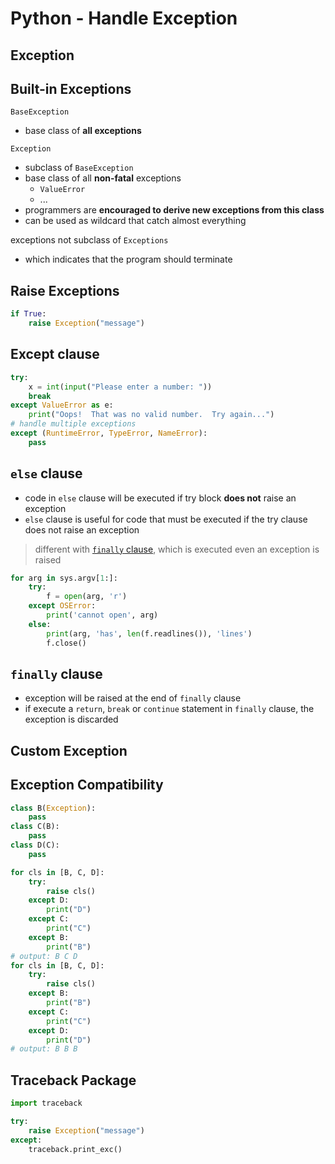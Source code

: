 # Python - Handle Exception

## Exception

## Built-in Exceptions

`BaseException`

- base class of **all exceptions**

`Exception`

- subclass of `BaseException`
- base class of all **non-fatal** exceptions
  - `ValueError`
  - ...
- programmers are **encouraged to derive new exceptions from this class**
- can be used as wildcard that catch almost everything

exceptions not subclass of `Exceptions`

- which indicates that the program should terminate

## Raise Exceptions

```py
if True:
    raise Exception("message")
```


## Except clause

```py
try:
    x = int(input("Please enter a number: "))
    break
except ValueError as e:
    print("Oops!  That was no valid number.  Try again...")
# handle multiple exceptions
except (RuntimeError, TypeError, NameError):
    pass
```

## `else` clause

- code in `else` clause will be executed if try block **does not** raise an exception
- `else` clause is useful for code that must be executed if the try clause does not raise an exception

> different with [`finally` clause](#finally-clause), which is executed even an exception is raised

```py
for arg in sys.argv[1:]:
    try:
        f = open(arg, 'r')
    except OSError:
        print('cannot open', arg)
    else:
        print(arg, 'has', len(f.readlines()), 'lines')
        f.close()
```

## `finally` clause

- exception will be raised at the end of `finally` clause
- if execute a `return`, `break` or `continue` statement in `finally` clause, the exception is discarded

## Custom Exception

## Exception Compatibility

```py
class B(Exception):
    pass
class C(B):
    pass
class D(C):
    pass

for cls in [B, C, D]:
    try:
        raise cls()
    except D:
        print("D")
    except C:
        print("C")
    except B:
        print("B")
# output: B C D
for cls in [B, C, D]:
    try:
        raise cls()
    except B:
        print("B")
    except C:
        print("C")
    except D:
        print("D")
# output: B B B
```

## Traceback Package

```py
import traceback

try:
    raise Exception("message")
except:
    traceback.print_exc()
```
